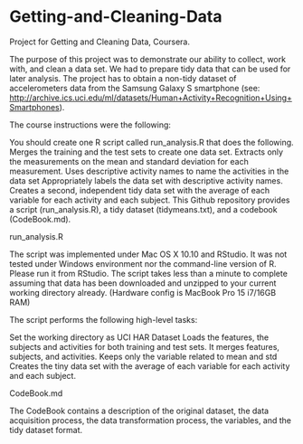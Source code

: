 # Getting-and-Cleaning-Data

Project for Getting and Cleaning Data, Coursera.

The purpose of this project was to demonstrate our ability to collect, work with, and clean a data set. We had to prepare tidy data that can be used for later analysis. The project has to obtain a non-tidy dataset of accelerometers data from the Samsung Galaxy S smartphone (see: http://archive.ics.uci.edu/ml/datasets/Human+Activity+Recognition+Using+Smartphones).

The course instructions were the following:

You should create one R script called run_analysis.R that does the following.
Merges the training and the test sets to create one data set.
Extracts only the measurements on the mean and standard deviation for each measurement.
Uses descriptive activity names to name the activities in the data set
Appropriately labels the data set with descriptive activity names.
Creates a second, independent tidy data set with the average of each variable for each activity and each subject.
This Github repository provides a script (run_analysis.R), a tidy dataset (tidymeans.txt), and a codebook (CodeBook.md).

run_analysis.R

The script was implemented under Mac OS X 10.10 and RStudio. It was not tested under Windows environment nor the command-line version of R. Please run it from RStudio. The script takes less than a minute to complete assuming that data has been downloaded and unzipped to your current working directory already. (Hardware config is MacBook Pro 15 i7/16GB RAM)

The script performs the following high-level tasks:

Set the working directory as UCI HAR Dataset 
Loads the features, the subjects and activities for both training and test sets.
It merges features, subjects, and activities.
Keeps only the variable related to mean and std
Creates the tiny data set with the average of each variable for each activity and each subject.

CodeBook.md

The CodeBook contains a description of the original dataset, the data acquisition process, the data transformation process, the variables, and the tidy dataset format.
